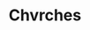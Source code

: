 ---
title: "Chvrches"
summary: "CHVRCHES are a synth-pop band from Glasgow, Scotland, formed in 2011. Members: Lauren Mayberry - vocals / drums / percussion / synths Iain Cook - synths / piano / guitars / bass / backing vocals Martin Doherty - synths / samplers / piano / guitars / bass / vocals"
image: "chvrches.jpg"
---